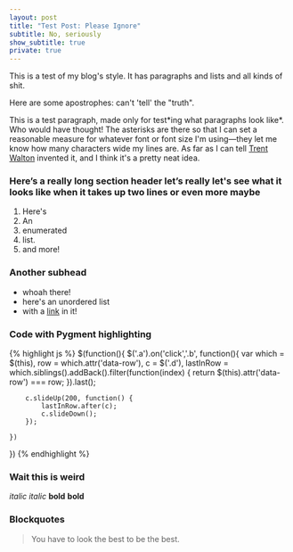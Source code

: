 ```yaml
---
layout: post
title: "Test Post: Please Ignore"
subtitle: No, seriously
show_subtitle: true
private: true
---
```


This is a test of my blog's style. It has paragraphs and lists and all kinds of shit.

Here are some apostrophes: can't 'tell' the "truth".

This is a test paragraph, made only for test\*ing what paragraphs look like\*. Who would have thought! The asterisks are there so that I can set a reasonable measure for whatever font or font size I'm using—they let me know how many characters wide my lines are. As far as I can tell [Trent Walton](http://trentwalton.com/2012/06/19/fluid-type/) invented it, and I think it's a pretty neat idea. 

### Here’s a really long section header let’s really let's see what it looks like when it takes up two lines or even more maybe

1. Here's
2. An
3. enumerated
4. list.
5. and more!

### Another subhead

+ whoah there!
+ here's an unordered list
+ with a [link](http://www.google.com) in it!

### Code with Pygment highlighting

{% highlight js %}
$(function(){
    $('.a').on('click','.b', function(){
        var which = $(this),
            row = which.attr('data-row'),
            c = $('.d'),
            lastInRow = which.siblings().addBack().filter(function(index) {
                return $(this).attr('data-row') === row;
            }).last();
        
        c.slideUp(200, function() {
            lastInRow.after(c);
            c.slideDown();
        });
        
    })
})
{% endhighlight %}

### Wait this is weird

_italic_
*italic*
__bold__
**bold**

### Blockquotes

> You have to look the best to be the best.